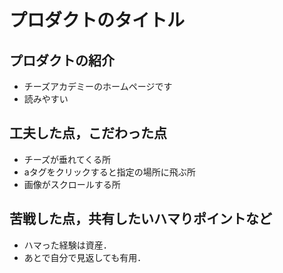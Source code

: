 # プロダクトのタイトル

## プロダクトの紹介

- チーズアカデミーのホームページです
- 読みやすい

## 工夫した点，こだわった点

- チーズが垂れてくる所
- aタグをクリックすると指定の場所に飛ぶ所
- 画像がスクロールする所

## 苦戦した点，共有したいハマりポイントなど

- ハマった経験は資産．
- あとで自分で見返しても有用．
